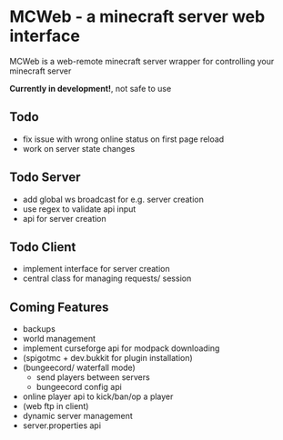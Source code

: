 # MCWeb - a minecraft server web interface

MCWeb is a web-remote minecraft server wrapper for controlling your minecraft server  

**Currently in development!**, not safe to use

## Todo
* fix issue with wrong online status on first page reload
* work on server state changes

## Todo Server
* add global ws broadcast for e.g. server creation
* use regex to validate api input
* api for server creation

## Todo Client
* implement interface for server creation
* central class for managing requests/ session

## Coming Features
* backups
* world management
* implement curseforge api for modpack downloading
* (spigotmc + dev.bukkit for plugin installation)
* (bungeecord/ waterfall mode)
  * send players between servers
  * bungeecord config api
* online player api to kick/ban/op a player
* (web ftp in client)
* dynamic server management
* server.properties api
